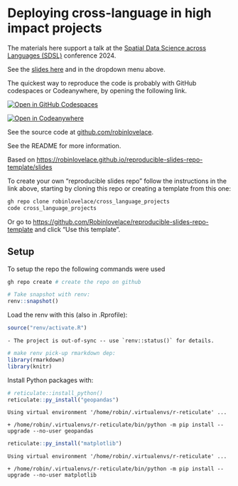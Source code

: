 # Deploying cross-language in high impact projects


The materials here support a talk at the [Spatial Data Science across
Languages (SDSL)](https://spatial-data-science.github.io/2024/)
conference 2024.

See the [slides here](slides) and in the dropdown menu above.

The quickest way to reproduce the code is probably with GitHub
codespaces or Codeanywhere, by opening the following link.

[![Open in GitHub
Codespaces](https://github.com/codespaces/badge.svg)](https://codespaces.new/Robinlovelace/cross_language_projects)

[![Open in Codeanywhere](https://codeanywhere.com/img/open-in-codeanywhere-btn.svg)](https://app.codeanywhere.com/#https://github.com/Robinlovelace/cross_language_projects)

See the source code at
[github.com/robinlovelace](https://github.com/Robinlovelace/cross_language_projects).

See the README for more information.

Based on
https://robinlovelace.github.io/reproducible-slides-repo-template/slides

To create your own “reproducible slides repo” follow the instructions in
the link above, starting by cloning this repo or creating a template
from this one:

``` bash
gh repo clone robinlovelace/cross_language_projects
code cross_language_projects
```

Or go to
https://github.com/Robinlovelace/reproducible-slides-repo-template and
click “Use this template”.

## Setup

To setup the repo the following commands were used

``` bash
gh repo create # create the repo on github
```

``` r
# Take snapshot with renv:
renv::snapshot()
```

Load the renv with this (also in .Rprofile):

``` r
source("renv/activate.R")
```

    - The project is out-of-sync -- use `renv::status()` for details.

``` r
# make renv pick-up rmarkdown dep:
library(rmarkdown)
library(knitr)
```

Install Python packages with:

``` r
# reticulate::install_python()
reticulate::py_install("geopandas")
```

    Using virtual environment '/home/robin/.virtualenvs/r-reticulate' ...

    + /home/robin/.virtualenvs/r-reticulate/bin/python -m pip install --upgrade --no-user geopandas

``` r
reticulate::py_install("matplotlib")
```

    Using virtual environment '/home/robin/.virtualenvs/r-reticulate' ...

    + /home/robin/.virtualenvs/r-reticulate/bin/python -m pip install --upgrade --no-user matplotlib
